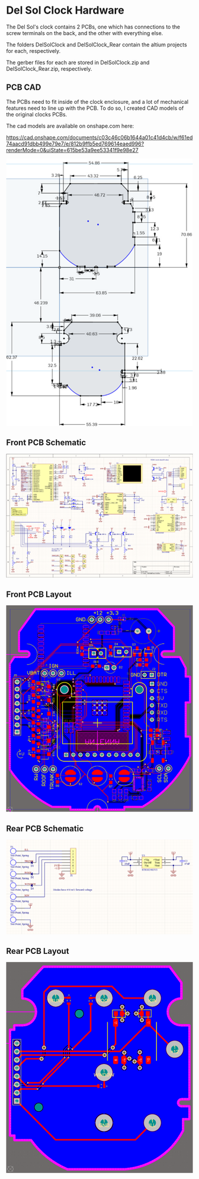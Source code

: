 # Del Sol Clock Hardware

The Del Sol's clock contains 2 PCBs, one which has connections to the screw terminals on the back, and the other with everything else.

The folders DelSolClock and DelSolClock_Rear contain the altium projects for each, respectively.

The gerber files for each are stored in DelSolClock.zip and DelSolClock_Rear.zip, respectively.

## PCB CAD

The PCBs need to fit inside of the clock enclosure, and a lot of mechanical features need to line up with the PCB. To do so, I created CAD models of the original clocks PCBs.

The cad models are available on onshape.com here:

https://cad.onshape.com/documents/c03c46c06b1644a01c41d4cb/w/f61ed74aacd91dbb499e79e7/e/812b9ffb5ed769614eaed996?renderMode=0&uiState=615be53a9ee53341f9e98e27

![](./cad.png)

## Front PCB Schematic

![](./DelSolClock_sch.png)

## Front PCB Layout

![](./DelSolClock_pcb.png)

## Rear PCB Schematic

![](./DelSolClock_Rear_sch.png)

## Rear PCB Layout

![](./DelSolClock_Rear_pcb.png)
